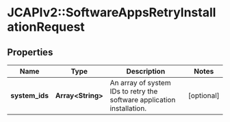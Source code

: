 # JCAPIv2::SoftwareAppsRetryInstallationRequest

## Properties
Name | Type | Description | Notes
------------ | ------------- | ------------- | -------------
**system_ids** | **Array&lt;String&gt;** | An array of system IDs to retry the software application installation. | [optional] 

